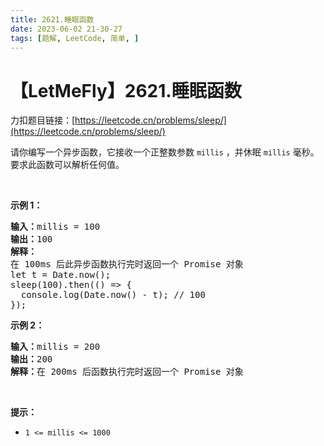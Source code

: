 ```yaml
---
title: 2621.睡眠函数
date: 2023-06-02 21-30-27
tags: [题解, LeetCode, 简单, ]
---
```


# 【LetMeFly】2621.睡眠函数

力扣题目链接：[https://leetcode.cn/problems/sleep/](https://leetcode.cn/problems/sleep/)

<p>请你编写一个异步函数，它接收一个正整数参数 <code>millis</code>&nbsp;，并休眠 <code>millis</code> 毫秒。要求此函数可以解析任何值。</p>

<p>&nbsp;</p>

<p><b>示例 1：</b></p>

<pre>
<b>输入：</b>millis = 100
<b>输出：</b>100
<b>解释：</b>
在 100ms 后此异步函数执行完时返回一个 Promise 对象
let t = Date.now();
sleep(100).then(() =&gt; {
  console.log(Date.now() - t); // 100
});
</pre>

<p><b>示例 2：</b></p>

<pre>
<b>输入：</b>millis = 200
<b>输出：</b>200
<b>解释：</b>在 200ms 后函数执行完时返回一个 Promise 对象
</pre>

<p>&nbsp;</p>

<p><b>提示：</b></p>

<ul>
	<li><code>1 &lt;= millis &lt;= 1000</code></li>
</ul>


    